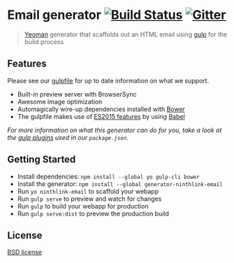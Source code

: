 # Email generator [![Build Status](https://secure.travis-ci.org/yeoman/generator-webapp.svg?branch=master)](http://travis-ci.org/yeoman/generator-webapp) [![Gitter](https://img.shields.io/badge/Gitter-Join_the_Yeoman_chat_%E2%86%92-00d06f.svg)](https://gitter.im/yeoman/yeoman)

> [Yeoman](http://yeoman.io) generator that scaffolds out an HTML email using [gulp](http://gulpjs.com/) for the build process


## Features

Please see our [gulpfile](app/templates/gulpfile.babel.js) for up to date information on what we support.

* Built-in preview server with BrowserSync
* Awesome image optimization
* Automagically wire-up dependencies installed with [Bower](http://bower.io)
* The gulpfile makes use of [ES2015 features](https://babeljs.io/docs/learn-es2015/) by using [Babel](https://babeljs.io)

*For more information on what this generator can do for you, take a look at the [gulp plugins](app/templates/_package.json) used in our `package.json`.*


## Getting Started

- Install dependencies: `npm install --global yo gulp-cli bower`
- Install the generator: `npm install --global generator-ninthlink-email`
- Run `yo ninthlink-email` to scaffold your webapp
- Run `gulp serve` to preview and watch for changes
- Run `gulp` to build your webapp for production
- Run `gulp serve:dist` to preview the production build



## License

[BSD license](http://opensource.org/licenses/bsd-license.php)
